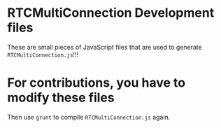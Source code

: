 # RTCMultiConnection Development files

These are small pieces of JavaScript files that are used to generate `RTCMultiConnection.js`!!!

# For contributions, you have to modify these files

Then use `grunt` to compile `RTCMultiConnection.js` again.

